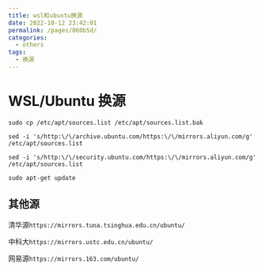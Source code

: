 ```yaml
---
title: wsl和ubuntu换源
date: 2022-10-12 23:42:01
permalink: /pages/860b5d/
categories:
  - others
tags:
  - 换源
---
```

# WSL/Ubuntu 换源

`sudo cp /etc/apt/sources.list /etc/apt/sources.list.bak`

`sed -i 's/http:\/\/archive.ubuntu.com/https:\/\/mirrors.aliyun.com/g' /etc/apt/sources.list`

`sed -i 's/http:\/\/security.ubuntu.com/https:\/\/mirrors.aliyun.com/g' /etc/apt/sources.list`

`sudo apt-get update`

## 其他源

清华源`https://mirrors.tuna.tsinghua.edu.cn/ubuntu/`

中科大`https://mirrors.ustc.edu.cn/ubuntu/`

网易源`https://mirrors.163.com/ubuntu/`
